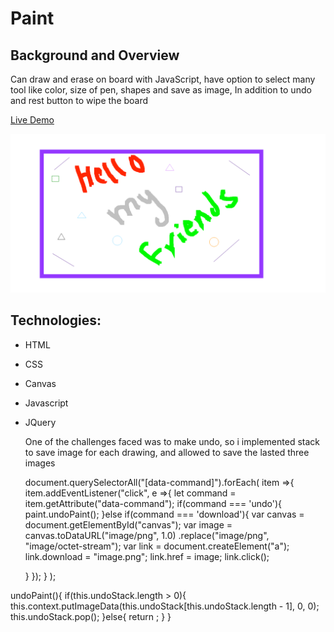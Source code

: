 # Paint
## Background and Overview
  Can draw and erase on board with JavaScript, have option to select many tool like color, size of pen, shapes
  and save as image, In addition to undo and rest button to wipe the board  
  
  [Live Demo](https://mmoussa2.github.io/paint/)
  
  ![](images/image.png)

## Technologies:
  - HTML
  - CSS
  - Canvas
  - Javascript
  - JQuery
 

    One of the challenges faced was to make undo, so i implemented stack to save image for each drawing,
    and allowed to save the lasted three images 
    
    document.querySelectorAll("[data-command]").forEach(
  item =>{
    item.addEventListener("click", e =>{
      let command = item.getAttribute("data-command");
      if(command === 'undo'){
        paint.undoPaint();
      }else if(command === 'download'){
        var canvas = document.getElementById("canvas");
        var image = canvas.toDataURL("image/png", 1.0)
        .replace("image/png", "image/octet-stream");
        var link = document.createElement("a");
        link.download = "image.png";
        link.href = image;
        link.click();

      }
    });
  }
);


  undoPaint(){
    if(this.undoStack.length > 0){
      this.context.putImageData(this.undoStack[this.undoStack.length - 1], 0, 0);
      this.undoStack.pop();
    }else{
      return ;
    }
  }
    
